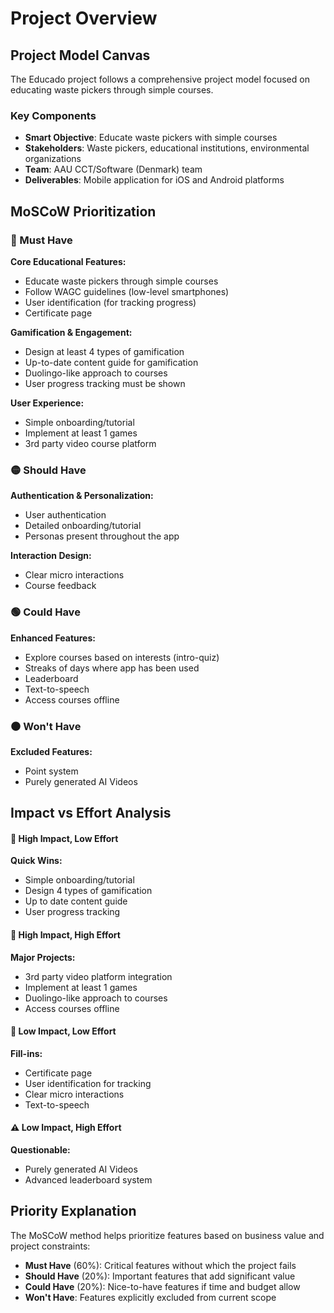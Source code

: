 # Project Overview

## Project Model Canvas

The Educado project follows a comprehensive project model focused on educating waste pickers through simple courses.

### Key Components

- **Smart Objective**: Educate waste pickers with simple courses
- **Stakeholders**: Waste pickers, educational institutions, environmental organizations
- **Team**: AAU CCT/Software (Denmark) team
- **Deliverables**: Mobile application for iOS and Android platforms

## MoSCoW Prioritization

<div style={{display: 'grid', gridTemplateColumns: '1fr 1fr', gap: '20px', margin: '20px 0'}}>

<div style={{
  backgroundColor: 'var(--ifm-color-danger-contrast-background)', 
  border: '3px solid var(--ifm-color-danger)',
  borderRadius: '12px', 
  padding: '20px',
  boxShadow: '0 4px 8px rgba(244, 67, 54, 0.2)',
  color: 'var(--ifm-font-color-base)'
}}>
<h3 style={{color: 'var(--ifm-color-danger)', margin: '0 0 16px 0', fontSize: '1.5em'}}>🔴 Must Have</h3>

**Core Educational Features:**
- Educate waste pickers through simple courses
- Follow WAGC guidelines (low-level smartphones)  
- User identification (for tracking progress)
- Certificate page

**Gamification & Engagement:**
- Design at least 4 types of gamification
- Up-to-date content guide for gamification
- Duolingo-like approach to courses
- User progress tracking must be shown

**User Experience:**
- Simple onboarding/tutorial
- Implement at least 1 games
- 3rd party video course platform

</div>

<div style={{
  backgroundColor: 'var(--ifm-color-warning-contrast-background)', 
  border: '3px solid var(--ifm-color-warning)',
  borderRadius: '12px', 
  padding: '20px',
  boxShadow: '0 4px 8px rgba(255, 152, 0, 0.2)',
  color: 'var(--ifm-font-color-base)'
}}>
<h3 style={{color: 'var(--ifm-color-warning-dark)', margin: '0 0 16px 0', fontSize: '1.5em'}}>🟡 Should Have</h3>

**Authentication & Personalization:**
- User authentication
- Detailed onboarding/tutorial
- Personas present throughout the app

**Interaction Design:**
- Clear micro interactions
- Course feedback

</div>

<div style={{
  backgroundColor: 'var(--ifm-color-success-contrast-background)', 
  border: '3px solid var(--ifm-color-success)',
  borderRadius: '12px', 
  padding: '20px',
  boxShadow: '0 4px 8px rgba(76, 175, 80, 0.2)',
  color: 'var(--ifm-font-color-base)'
}}>
<h3 style={{color: 'var(--ifm-color-success-dark)', margin: '0 0 16px 0', fontSize: '1.5em'}}>🟢 Could Have</h3>

**Enhanced Features:**
- Explore courses based on interests (intro-quiz)
- Streaks of days where app has been used
- Leaderboard
- Text-to-speech
- Access courses offline

</div>

<div style={{
  backgroundColor: 'var(--ifm-color-secondary-contrast-background)', 
  border: '3px solid var(--ifm-color-secondary)',
  borderRadius: '12px', 
  padding: '20px',
  boxShadow: '0 4px 8px rgba(158, 158, 158, 0.2)',
  color: 'var(--ifm-font-color-base)'
}}>
<h3 style={{color: 'var(--ifm-color-secondary-dark)', margin: '0 0 16px 0', fontSize: '1.5em'}}>⚫ Won't Have</h3>

**Excluded Features:**
- Point system
- Purely generated AI Videos

</div>

</div>

## Impact vs Effort Analysis

<div style={{
  display: 'grid',
  gridTemplateColumns: '1fr 1fr',
  gridTemplateRows: '1fr 1fr',
  gap: '20px',
  margin: '40px 0',
  height: '500px'
}}>

<div style={{
  backgroundColor: 'var(--ifm-color-success-contrast-background)',
  border: '3px solid var(--ifm-color-success)',
  borderRadius: '12px',
  padding: '20px',
  color: 'var(--ifm-font-color-base)',
  display: 'flex',
  flexDirection: 'column'
}}>
<h4 style={{color: 'var(--ifm-color-success-dark)', margin: '0 0 16px 0', textAlign: 'center'}}>🚀 High Impact, Low Effort</h4>
<div style={{fontSize: '0.9em'}}>

**Quick Wins:**
- Simple onboarding/tutorial
- Design 4 types of gamification
- Up to date content guide
- User progress tracking

</div>
</div>

<div style={{
  backgroundColor: 'var(--ifm-color-warning-contrast-background)',
  border: '3px solid var(--ifm-color-warning)',
  borderRadius: '12px',
  padding: '20px',
  color: 'var(--ifm-font-color-base)',
  display: 'flex',
  flexDirection: 'column'
}}>
<h4 style={{color: 'var(--ifm-color-warning-dark)', margin: '0 0 16px 0', textAlign: 'center'}}>🎯 High Impact, High Effort</h4>
<div style={{fontSize: '0.9em'}}>

**Major Projects:**
- 3rd party video platform integration
- Implement at least 1 games
- Duolingo-like approach to courses
- Access courses offline

</div>
</div>

<div style={{
  backgroundColor: 'var(--ifm-color-info-contrast-background)',
  border: '3px solid var(--ifm-color-info)',
  borderRadius: '12px',
  padding: '20px',
  color: 'var(--ifm-font-color-base)',
  display: 'flex',
  flexDirection: 'column'
}}>
<h4 style={{color: 'var(--ifm-color-info-dark)', margin: '0 0 16px 0', textAlign: 'center'}}>🔧 Low Impact, Low Effort</h4>
<div style={{fontSize: '0.9em'}}>

**Fill-ins:**
- Certificate page
- User identification for tracking
- Clear micro interactions
- Text-to-speech

</div>
</div>

<div style={{
  backgroundColor: 'var(--ifm-color-danger-contrast-background)',
  border: '3px solid var(--ifm-color-danger)',
  borderRadius: '12px',
  padding: '20px',
  color: 'var(--ifm-font-color-base)',
  display: 'flex',
  flexDirection: 'column'
}}>
<h4 style={{color: 'var(--ifm-color-danger)', margin: '0 0 16px 0', textAlign: 'center'}}>⚠️ Low Impact, High Effort</h4>
<div style={{fontSize: '0.9em'}}>

**Questionable:**
- Purely generated AI Videos
- Advanced leaderboard system

</div>
</div>

</div>

## Priority Explanation

The MoSCoW method helps prioritize features based on business value and project constraints:

- **Must Have** (60%): Critical features without which the project fails
- **Should Have** (20%): Important features that add significant value  
- **Could Have** (20%): Nice-to-have features if time and budget allow
- **Won't Have**: Features explicitly excluded from current scope